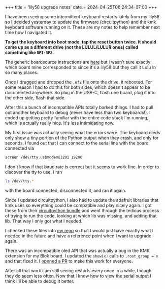 +++
title = 'lily58 upgrade notes'
date = 2024-04-25T06:24:34-07:00
+++

I have been seeing some intermittent keyboard restarts lately from my lily58 so I decided yesterday to update the firmware (circuitpython) and the kmk keyboard software running on it. These are my notes to help remember next time how I navigated it.

__To get the keyboard into boot mode, tap the reset button twice. It should come up as a different drive (not the LULUL/LULUR ones) called something like `RPI-RP2`.__

The generic boardsource instructions are [here](https://www.boardsource.xyz/docs/guides-flashing_a_uf2) but I wasn't sure exactly which board mine corresponded to since it's a lily58 but they call it Lulu in so many places.

Once I dragged and dropped the `.uf2` file onto the drive, it rebooted. For some reason I had to do this for both sides, which doesn't appear to be documented anywhere. So plug in the USB-C, flash one board, plug it into the other side, flash that side.

After this a bunch of incompatible APIs totally borked things. I had to pull out another keyboard to debug (never have less than two keyboards!). I ended up getting pretty familiar with the entire code stack I'm running, which is actually really nice. It's less intimidating now.

My first issue was actually seeing what the errors were. The keyboard oleds only show a tiny portion of the Python output when they crash, and only for seconds. I found out that I can connect to the serial line with the board connected via 
```zsh
screen /dev/tty.usbmodem83201 19200 
```
I don't know if that baud rate is correct but it seems to work fine. In order to discover the tty to use, I ran 
```zsh
ls /dev/tty.* 
```
with the board connected, disconnected it, and ran it again.

Since I updated circuitpython, I also had to update the adafruit libraries that kmk uses so everything could be compatible and play nicely again. I got these from their [circuitpython bundle](https://github.com/adafruit/Adafruit_CircuitPython_Bundle/tree/20240423) and went through the tedious process of trying to run the code, looking at which lib was missing, and adding that lib. That way I only got what I needed. 

I checked these files into [my repo](https://github.com/after-ephemera/keeb_cfg/tree/main) so that I would just have exactly what I needed in the future and have a reference point when I want to upgrade again.

There was an incompatible oled API that was actually a bug in the KMK extension for my Blok board. I updated the `show(x)` calls to `.root_group = x` and that fixed it. I [opened a PR](https://github.com/KMKfw/kmk_firmware/pull/965) to make this work for everyone.

After all that work I am still seeing restarts every once in a while, though they do seem less often. Now that I know how to view the serial output I think I'll be able to debug it better.
